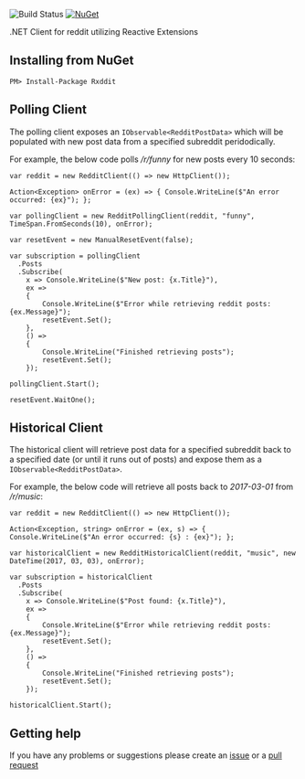 ![Build Status](https://ci.appveyor.com/api/projects/status/github/RagtimeWilly/Rxddit?branch=master&svg=true) [![NuGet](https://img.shields.io/nuget/v/Rxddit.svg)](https://www.nuget.org/packages/Rxddit/)

.NET Client for reddit utilizing Reactive Extensions

## Installing from NuGet

`PM> Install-Package Rxddit`

## Polling Client

The polling client exposes an `IObservable<RedditPostData>` which will be populated with new post data from a specified subreddit peridodically.

For example, the below code polls _/r/funny_ for new posts every 10 seconds:

```
var reddit = new RedditClient(() => new HttpClient());

Action<Exception> onError = (ex) => { Console.WriteLine($"An error occurred: {ex}"); };

var pollingClient = new RedditPollingClient(reddit, "funny", TimeSpan.FromSeconds(10), onError);

var resetEvent = new ManualResetEvent(false);

var subscription = pollingClient
  .Posts
  .Subscribe(
    x => Console.WriteLine($"New post: {x.Title}"),
    ex =>
    {
        Console.WriteLine($"Error while retrieving reddit posts: {ex.Message}");
        resetEvent.Set();
    },
    () =>
    {
        Console.WriteLine("Finished retrieving posts");
        resetEvent.Set();
    });

pollingClient.Start();

resetEvent.WaitOne();
```

## Historical Client

The historical client will retrieve post data for a specified subreddit back to a specified date (or until it runs out of posts) and expose them as a `IObservable<RedditPostData>`.

For example, the below code will retrieve all posts back to _2017-03-01_ from _/r/music_:

```
var reddit = new RedditClient(() => new HttpClient());

Action<Exception, string> onError = (ex, s) => { Console.WriteLine($"An error occurred: {s} : {ex}"); };

var historicalClient = new RedditHistoricalClient(reddit, "music", new DateTime(2017, 03, 03), onError);

var subscription = historicalClient
  .Posts
  .Subscribe(
    x => Console.WriteLine($"Post found: {x.Title}"),
    ex =>
    {
        Console.WriteLine($"Error while retrieving reddit posts: {ex.Message}");
        resetEvent.Set();
    },
    () =>
    {
        Console.WriteLine("Finished retrieving posts");
        resetEvent.Set();
    });

historicalClient.Start();
```

## Getting help

If you have any problems or suggestions please create an [issue](https://github.com/RagtimeWilly/Rxddit/issues) or a [pull request](https://github.com/RagtimeWilly/Rxddit/pulls)